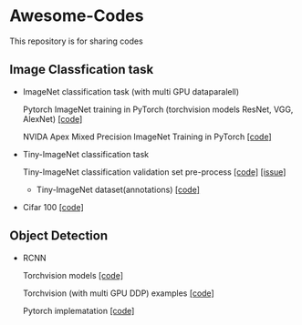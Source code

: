 # Awesome-Codes
This repository is for sharing codes

## Image Classfication task

- ImageNet classification task (with multi GPU dataparalell)
    
    Pytorch ImageNet training in PyTorch (torchvision models ResNet, VGG, AlexNet) [[code]](https://github.com/pytorch/examples/blob/master/imagenet)
        
    NVIDA Apex Mixed Precision ImageNet Training in PyTorch [[code]](https://github.com/pytorch/examples/tree/master/imagenet)
    
- Tiny-ImageNet classification task
    
    Tiny-ImageNet classification validation set pre-process [[code]](https://github.com/tjmoon0104/pytorch-tiny-imagenet) [[issue]](https://stackoverflow.com/questions/68928265/problem-with-loading-tiny-imagenet-via-torch-dataloader)
    
    - Tiny-ImageNet dataset(annotations) [[code]](https://github.com/jcjohnson/tiny-imagenet)

- Cifar 100 [[code]](https://github.com/weiaicunzai/pytorch-cifar100)


## Object Detection

- RCNN

    Torchvision models [[code]](https://github.com/pytorch/vision/tree/main/torchvision/models/detection)
 
    Torchvision (with multi GPU DDP) examples [[code]](https://github.com/pytorch/vision/tree/main/references/detection)
    
    Pytorch implematation [[code]](https://github.com/AlphaJia/pytorch-faster-rcnn)
    

